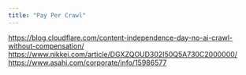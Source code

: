 ```yaml
---
title: "Pay Per Crawl"
---
```


https://blog.cloudflare.com/content-independence-day-no-ai-crawl-without-compensation/
https://www.nikkei.com/article/DGXZQOUD302I50Q5A730C2000000/
https://www.asahi.com/corporate/info/15986577
